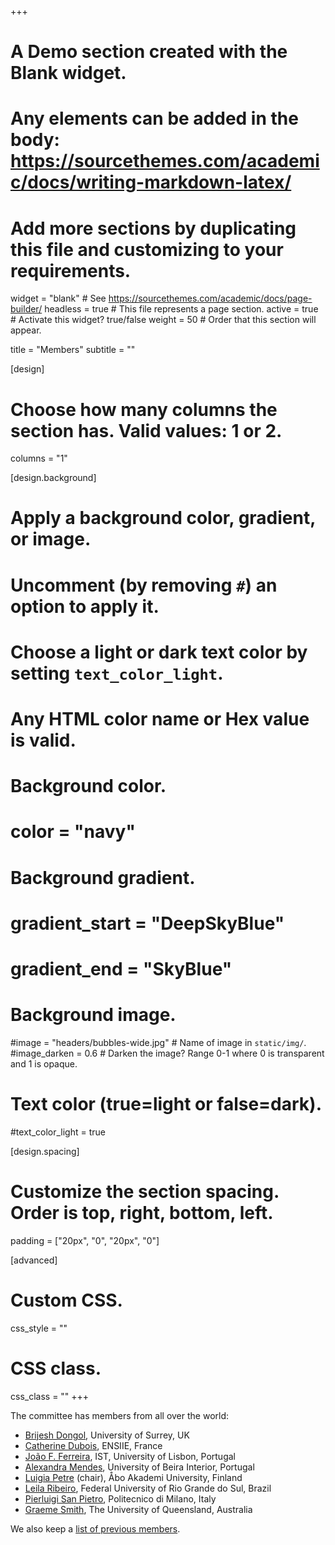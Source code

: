 +++
# A Demo section created with the Blank widget.
# Any elements can be added in the body: https://sourcethemes.com/academic/docs/writing-markdown-latex/
# Add more sections by duplicating this file and customizing to your requirements.

widget = "blank"  # See https://sourcethemes.com/academic/docs/page-builder/
headless = true  # This file represents a page section.
active = true  # Activate this widget? true/false
weight = 50  # Order that this section will appear.

title = "Members"
subtitle = ""

[design]
  # Choose how many columns the section has. Valid values: 1 or 2.
  columns = "1"

[design.background]
  # Apply a background color, gradient, or image.
  #   Uncomment (by removing `#`) an option to apply it.
  #   Choose a light or dark text color by setting `text_color_light`.
  #   Any HTML color name or Hex value is valid.

  # Background color.
  # color = "navy"
  
  # Background gradient.
  # gradient_start = "DeepSkyBlue"
  # gradient_end = "SkyBlue"
  
  # Background image.
  #image = "headers/bubbles-wide.jpg"  # Name of image in `static/img/`.
  #image_darken = 0.6  # Darken the image? Range 0-1 where 0 is transparent and 1 is opaque.

  # Text color (true=light or false=dark).
  #text_color_light = true

[design.spacing]
  # Customize the section spacing. Order is top, right, bottom, left.
  padding = ["20px", "0", "20px", "0"]

[advanced]
 # Custom CSS. 
 css_style = ""
 
 # CSS class.
 css_class = ""
+++

The committee has members from all over the world:

 - [Brijesh Dongol](https://brijeshdongol.github.io), University of Surrey, UK
 - [Catherine Dubois](http://www.ensiie.fr/~dubois), ENSIIE, France
 - [João F. Ferreira](http://joaoff.com), IST, University of Lisbon, Portugal
 - [Alexandra Mendes](http://archimendes.com), University of Beira Interior, Portugal
 - [Luigia Petre](http://users.abo.fi/lpetre) (chair), Åbo Akademi University, Finland 
 - [Leila Ribeiro](http://www.inf.ufrgs.br/~leila), Federal University of Rio Grande do Sul, Brazil
 - [Pierluigi San
   Pietro](https://www.deib.polimi.it/ita/personale/dettagli/355798), Politecnico di Milano, Italy
 - [Graeme Smith](http://staff.itee.uq.edu.au/smith), The University of Queensland, Australia

We also keep a [list of previous members](previous-members).
